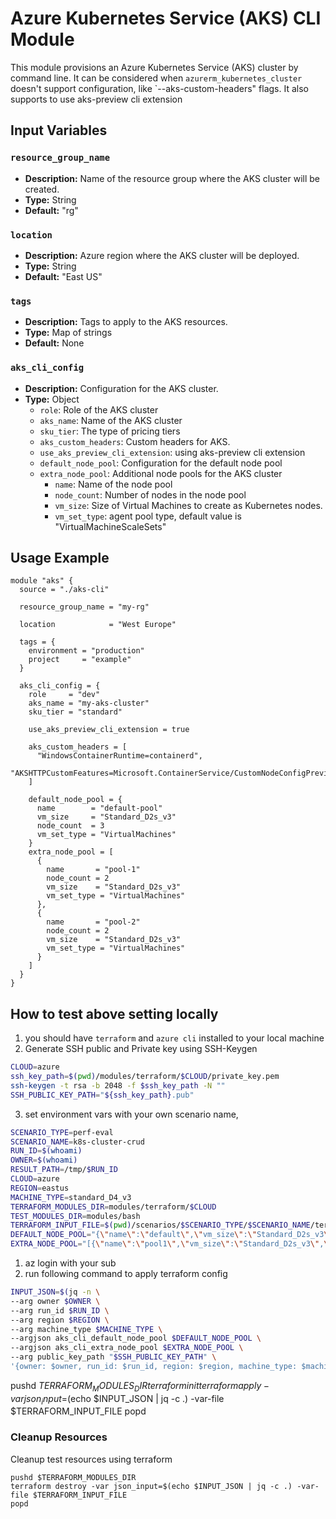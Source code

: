 # Azure Kubernetes Service (AKS) CLI Module

This module provisions an Azure Kubernetes Service (AKS) cluster by command
line. It can be considered when `azurerm_kubernetes_cluster` doesn't support
configuration, like `--aks-custom-headers" flags. It also supports to use aks-preview cli extension

## Input Variables

### `resource_group_name`

- **Description:** Name of the resource group where the AKS cluster will be created.
- **Type:** String
- **Default:** "rg"

### `location`

- **Description:** Azure region where the AKS cluster will be deployed.
- **Type:** String
- **Default:** "East US"

### `tags`

- **Description:** Tags to apply to the AKS resources.
- **Type:** Map of strings
- **Default:** None

### `aks_cli_config`

- **Description:** Configuration for the AKS cluster.
- **Type:** Object
  - `role`: Role of the AKS cluster
  - `aks_name`: Name of the AKS cluster
  - `sku_tier`: The type of pricing tiers
  - `aks_custom_headers`: Custom headers for AKS.
  - `use_aks_preview_cli_extension`: using aks-preview cli extension
  - `default_node_pool`: Configuration for the default node pool
  - `extra_node_pool`: Additional node pools for the AKS cluster
    - `name`: Name of the node pool
    - `node_count`: Number of nodes in the node pool
    - `vm_size`: Size of Virtual Machines to create as Kubernetes nodes.
    - `vm_set_type`: agent pool type, default value is "VirtualMachineScaleSets"

## Usage Example

```hcl
module "aks" {
  source = "./aks-cli"

  resource_group_name = "my-rg"

  location            = "West Europe"

  tags = {
    environment = "production"
    project     = "example"
  }

  aks_cli_config = {
    role     = "dev"
    aks_name = "my-aks-cluster"
    sku_tier = "standard"

    use_aks_preview_cli_extension = true

    aks_custom_headers = [
      "WindowsContainerRuntime=containerd",
      "AKSHTTPCustomFeatures=Microsoft.ContainerService/CustomNodeConfigPreview",
    ]

    default_node_pool = {
      name        = "default-pool"
      vm_size     = "Standard_D2s_v3"
      node_count  = 3
      vm_set_type = "VirtualMachines"
    }
    extra_node_pool = [
      {
        name       = "pool-1"
        node_count = 2
        vm_size    = "Standard_D2s_v3"
        vm_set_type = "VirtualMachines"
      },
      {
        name       = "pool-2"
        node_count = 2
        vm_size    = "Standard_D2s_v3"
        vm_set_type = "VirtualMachines"
      }
    ]
  }
}
```

## How to test above setting locally
1. you should have `terraform` and `azure cli` installed to your local machine
2. Generate SSH public and Private key using SSH-Keygen

```bash
CLOUD=azure
ssh_key_path=$(pwd)/modules/terraform/$CLOUD/private_key.pem
ssh-keygen -t rsa -b 2048 -f $ssh_key_path -N ""
SSH_PUBLIC_KEY_PATH="${ssh_key_path}.pub"
```
3. set environment vars with your own scenario name, 
```bash
SCENARIO_TYPE=perf-eval
SCENARIO_NAME=k8s-cluster-crud
RUN_ID=$(whoami)
OWNER=$(whoami)
RESULT_PATH=/tmp/$RUN_ID
CLOUD=azure
REGION=eastus
MACHINE_TYPE=standard_D4_v3
TERRAFORM_MODULES_DIR=modules/terraform/$CLOUD
TEST_MODULES_DIR=modules/bash
TERRAFORM_INPUT_FILE=$(pwd)/scenarios/$SCENARIO_TYPE/$SCENARIO_NAME/terraform-inputs/${CLOUD}.tfvars
DEFAULT_NODE_POOL="{\"name\":\"default\",\"vm_size\":\"Standard_D2s_v3\",\"node_count\":1,\"vm_set_type\":\"VirtualMachineScaleSets\"}"
EXTRA_NODE_POOL="[{\"name\":\"pool1\",\"vm_size\":\"Standard_D2s_v3\",\"node_count\":1,\"vm_set_type\":\"VirtualMachineScaleSets\"},{\"name\":\"pool2\",\"vm_size\":\"Standard_D2s_v3\",\"node_count\":1,\"vm_set_type\":\"VirtualMachineScaleSets\"}]"
```
1. az login with your sub
1. run following command to apply terraform config
```bash
INPUT_JSON=$(jq -n \
--arg owner $OWNER \
--arg run_id $RUN_ID \
--arg region $REGION \
--arg machine_type $MACHINE_TYPE \
--argjson aks_cli_default_node_pool $DEFAULT_NODE_POOL \
--argjson aks_cli_extra_node_pool $EXTRA_NODE_POOL \
--arg public_key_path "$SSH_PUBLIC_KEY_PATH" \
'{owner: $owner, run_id: $run_id, region: $region, machine_type: $machine_type, public_key_path: $public_key_path, aks_cli_default_node_pool: $aks_cli_default_node_pool, aks_cli_extra_node_pool: $aks_cli_extra_node_pool}'| jq 'with_entries(select(.value != null and .value != ""))')
```

pushd $TERRAFORM_MODULES_DIR
terraform init
terraform apply -var json_input=$(echo $INPUT_JSON | jq -c .) -var-file $TERRAFORM_INPUT_FILE
popd
### Cleanup Resources
Cleanup test resources using terraform
```
pushd $TERRAFORM_MODULES_DIR
terraform destroy -var json_input=$(echo $INPUT_JSON | jq -c .) -var-file $TERRAFORM_INPUT_FILE
popd
```